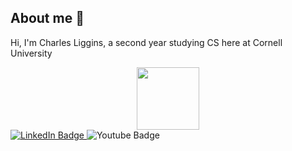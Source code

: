 
## About me 🦥

Hi, I'm Charles Liggins, a second year studying CS here at Cornell University 

<div id="header" align="center">
  <img src="https://media.giphy.com/media/M9gbBd9nbDrOTu1Mqx/giphy.gif" width="100"/>
</div>

<div id="badges" class="items-center">
  <a href="https://www.linkedin.com/in/charles-liggins-31189b274/"> 
  <img src="https://img.shields.io/badge/LinkedIn-blue?style=for-the-badge&logo=linkedin&logoColor=white" alt="LinkedIn Badge"/>
  </a>
  <img src="https://img.shields.io/badge/YouTube-red?style=for-the-badge&logo=youtube&logoColor=white" alt="Youtube Badge"/>
</div>
